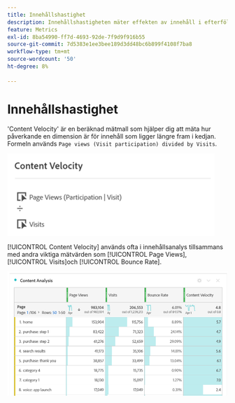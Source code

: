```yaml
---
title: Innehållshastighet
description: Innehållshastigheten mäter effekten av innehåll i efterföljande led.
feature: Metrics
exl-id: 8ba54990-ff7d-4693-92de-7f9d9f916b55
source-git-commit: 7d5383e1ee3bee189d3dd48bc6b899f4108f7ba8
workflow-type: tm+mt
source-wordcount: '50'
ht-degree: 8%

---
```


# Innehållshastighet

&#39;Content Velocity&#39; är en beräknad mätmall som hjälper dig att mäta hur påverkande en dimension är för innehåll som ligger längre fram i kedjan. Formeln används `Page views (Visit participation) divided by Visits`.

![](assets/cont-velo-1.png)

[!UICONTROL Content Velocity] används ofta i innehållsanalys tillsammans med andra viktiga mätvärden som [!UICONTROL Page Views], [!UICONTROL Visits]och [!UICONTROL Bounce Rate].

![](assets/cont-velo-3.png)
